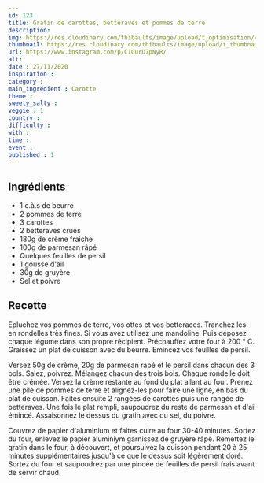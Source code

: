 ```yaml
---
id: 123
title: Gratin de carottes, betteraves et pommes de terre 
description: 
img: https://res.cloudinary.com/thibaults/image/upload/t_optimisation/v1606416872/Recipes/20201127_gratin_carottes_betteraves.jpg
thumbnail: https://res.cloudinary.com/thibaults/image/upload/t_thumbnail_josie/v1606416872/Recipes/20201127_gratin_carottes_betteraves.jpg
url: https://www.instagram.com/p/CIGurD7pNyR/
alt: 
date : 27/11/2020
inspiration : 
category : 
main_ingredient : Carotte
theme : 
sweety_salty :
veggie : 1
country :
difficulty :
with : 
time : 
event :
published : 1
---
```


## Ingrédients
 - 1 c.à.s de beurre
 - 2 pommes de terre
 - 3 carottes
 - 2 betteraves crues
 - 180g de crème fraiche
 - 100g de parmesan râpé
 - Quelques feuilles de persil
 - 1 gousse d'ail
 - 30g de gruyère
 - Sel et poivre

## Recette
Epluchez vos pommes de terre, vos ottes et vos betteraces. Tranchez les en rondelles très fines. Si vous avez utilisez une mandoline. Puis déposez chaque légume dans son propre récipient. Préchauffez votre four à 200 ° C. Graissez un plat de cuisson avec du beurre. Emincez vos feuilles de persil.

Versez 50g de crème, 20g de parmesan rapé et le persil dans chacun des 3 bols. Salez, poivrez. Mélangez chacun des trois bols. Chaque rondelle doit être crémée. Versez la crème restante au fond du plat allant au four. Prenez une pile de pommes de terre et alignez-les pour faire une ligne, en bas du plat de cuisson. Faites ensuite 2 rangées de carottes puis une rangée de betteraves. Une fois le plat rempli, saupoudrez du reste de parmesan et d'ail émincé. Assaisonnez le dessus du gratin avec du sel, du poivre.

Couvrez de papier d'aluminium et faites cuire au four 30-40 minutes. Sortez du four, enlevez le papier aluminiym garnissez de gruyère râpé. Remettez le gratin dans le four, à découvert, et poursuivez la cuisson pendant 20 à 25 minutes supplémentaires jusqu'à ce que le dessus soit légèrement doré. Sortez du four et saupoudrez par une pincée de feuilles de persil frais avant de servir chaud.